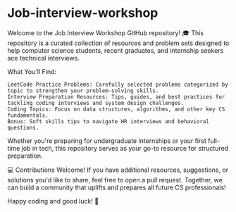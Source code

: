 # Job-interview-workshop
Welcome to the Job Interview Workshop GitHub repository! 🎓  This repository is a curated collection of resources and problem sets designed to help computer science students, recent graduates, and internship seekers ace technical interviews.

What You'll Find:

    LeetCode Practice Problems: Carefully selected problems categorized by topic to strengthen your problem-solving skills.
    Interview Preparation Resources: Tips, guides, and best practices for tackling coding interviews and system design challenges.
    Coding Topics: Focus on data structures, algorithms, and other key CS fundamentals.
    Bonus: Soft skills tips to navigate HR interviews and behavioral questions.

Whether you're preparing for undergraduate internships or your first full-time job in tech, this repository serves as your go-to resource for structured preparation.

💻 Contributions Welcome! If you have additional resources, suggestions, or solutions you'd like to share, feel free to open a pull request. Together, we can build a community that uplifts and prepares all future CS professionals!

Happy coding and good luck! 🌟
